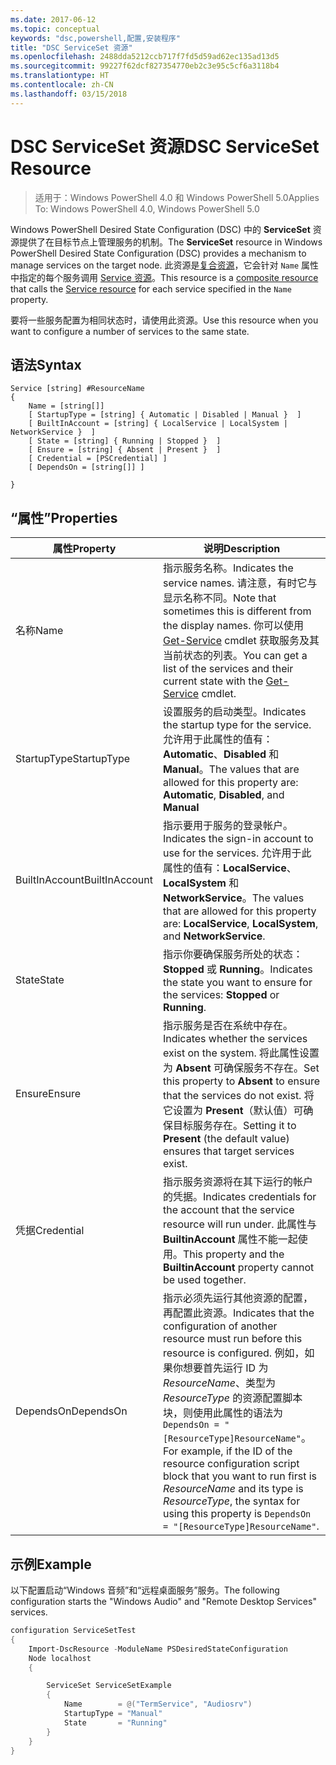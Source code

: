 ```yaml
---
ms.date: 2017-06-12
ms.topic: conceptual
keywords: "dsc,powershell,配置,安装程序"
title: "DSC ServiceSet 资源"
ms.openlocfilehash: 2488dda5212ccb717f7fd5d59ad62ec135ad13d5
ms.sourcegitcommit: 99227f62dcf827354770eb2c3e95c5cf6a3118b4
ms.translationtype: HT
ms.contentlocale: zh-CN
ms.lasthandoff: 03/15/2018
---
```

# <a name="dsc-serviceset-resource"></a><span data-ttu-id="ec89d-103">DSC ServiceSet 资源</span><span class="sxs-lookup"><span data-stu-id="ec89d-103">DSC ServiceSet Resource</span></span>

> <span data-ttu-id="ec89d-104">适用于：Windows PowerShell 4.0 和 Windows PowerShell 5.0</span><span class="sxs-lookup"><span data-stu-id="ec89d-104">Applies To: Windows PowerShell 4.0, Windows PowerShell 5.0</span></span>


<span data-ttu-id="ec89d-105">Windows PowerShell Desired State Configuration (DSC) 中的 **ServiceSet** 资源提供了在目标节点上管理服务的机制。</span><span class="sxs-lookup"><span data-stu-id="ec89d-105">The **ServiceSet** resource in Windows PowerShell Desired State Configuration (DSC) provides a mechanism to manage services on the target node.</span></span> <span data-ttu-id="ec89d-106">此资源是[复合资源](authoringResourceComposite.md)，它会针对 `Name` 属性中指定的每个服务调用 [Service 资源](serviceResource.md)。</span><span class="sxs-lookup"><span data-stu-id="ec89d-106">This resource is a [composite resource](authoringResourceComposite.md) that calls the [Service resource](serviceResource.md) for each service specified in the `Name` property.</span></span>

<span data-ttu-id="ec89d-107">要将一些服务配置为相同状态时，请使用此资源。</span><span class="sxs-lookup"><span data-stu-id="ec89d-107">Use this resource when you want to configure a number of services to the same state.</span></span>

## <a name="syntax"></a><span data-ttu-id="ec89d-108">语法</span><span class="sxs-lookup"><span data-stu-id="ec89d-108">Syntax</span></span>

```
Service [string] #ResourceName
{
    Name = [string[]]
    [ StartupType = [string] { Automatic | Disabled | Manual }  ]
    [ BuiltInAccount = [string] { LocalService | LocalSystem | NetworkService }  ]
    [ State = [string] { Running | Stopped }  ]
    [ Ensure = [string] { Absent | Present }  ]
    [ Credential = [PSCredential] ]
    [ DependsOn = [string[]] ]
    
}
```

## <a name="properties"></a><span data-ttu-id="ec89d-109">“属性”</span><span class="sxs-lookup"><span data-stu-id="ec89d-109">Properties</span></span>

|  <span data-ttu-id="ec89d-110">属性</span><span class="sxs-lookup"><span data-stu-id="ec89d-110">Property</span></span>  |  <span data-ttu-id="ec89d-111">说明</span><span class="sxs-lookup"><span data-stu-id="ec89d-111">Description</span></span>   | 
|---|---| 
| <span data-ttu-id="ec89d-112">名称</span><span class="sxs-lookup"><span data-stu-id="ec89d-112">Name</span></span>| <span data-ttu-id="ec89d-113">指示服务名称。</span><span class="sxs-lookup"><span data-stu-id="ec89d-113">Indicates the service names.</span></span> <span data-ttu-id="ec89d-114">请注意，有时它与显示名称不同。</span><span class="sxs-lookup"><span data-stu-id="ec89d-114">Note that sometimes this is different from the display names.</span></span> <span data-ttu-id="ec89d-115">你可以使用 [Get-Service](https://technet.microsoft.com/library/hh849804.aspx) cmdlet 获取服务及其当前状态的列表。</span><span class="sxs-lookup"><span data-stu-id="ec89d-115">You can get a list of the services and their current state with the [Get-Service](https://technet.microsoft.com/library/hh849804.aspx) cmdlet.</span></span>|
| <span data-ttu-id="ec89d-116">StartupType</span><span class="sxs-lookup"><span data-stu-id="ec89d-116">StartupType</span></span>| <span data-ttu-id="ec89d-117">设置服务的启动类型。</span><span class="sxs-lookup"><span data-stu-id="ec89d-117">Indicates the startup type for the service.</span></span> <span data-ttu-id="ec89d-118">允许用于此属性的值有：**Automatic**、**Disabled** 和 **Manual**。</span><span class="sxs-lookup"><span data-stu-id="ec89d-118">The values that are allowed for this property are: **Automatic**, **Disabled**, and **Manual**</span></span>|  
| <span data-ttu-id="ec89d-119">BuiltInAccount</span><span class="sxs-lookup"><span data-stu-id="ec89d-119">BuiltInAccount</span></span>| <span data-ttu-id="ec89d-120">指示要用于服务的登录帐户。</span><span class="sxs-lookup"><span data-stu-id="ec89d-120">Indicates the sign-in account to use for the services.</span></span> <span data-ttu-id="ec89d-121">允许用于此属性的值有：**LocalService**、**LocalSystem** 和 **NetworkService**。</span><span class="sxs-lookup"><span data-stu-id="ec89d-121">The values that are allowed for this property are: **LocalService**, **LocalSystem**, and **NetworkService**.</span></span>| 
| <span data-ttu-id="ec89d-122">State</span><span class="sxs-lookup"><span data-stu-id="ec89d-122">State</span></span>| <span data-ttu-id="ec89d-123">指示你要确保服务所处的状态：**Stopped** 或 **Running**。</span><span class="sxs-lookup"><span data-stu-id="ec89d-123">Indicates the state you want to ensure for the services: **Stopped** or **Running**.</span></span>| 
| <span data-ttu-id="ec89d-124">Ensure</span><span class="sxs-lookup"><span data-stu-id="ec89d-124">Ensure</span></span>| <span data-ttu-id="ec89d-125">指示服务是否在系统中存在。</span><span class="sxs-lookup"><span data-stu-id="ec89d-125">Indicates whether the services exist on the system.</span></span> <span data-ttu-id="ec89d-126">将此属性设置为 **Absent** 可确保服务不存在。</span><span class="sxs-lookup"><span data-stu-id="ec89d-126">Set this property to **Absent** to ensure that the services do not exist.</span></span> <span data-ttu-id="ec89d-127">将它设置为 **Present**（默认值）可确保目标服务存在。</span><span class="sxs-lookup"><span data-stu-id="ec89d-127">Setting it to **Present** (the default value) ensures that target services exist.</span></span>|
| <span data-ttu-id="ec89d-128">凭据</span><span class="sxs-lookup"><span data-stu-id="ec89d-128">Credential</span></span>| <span data-ttu-id="ec89d-129">指示服务资源将在其下运行的帐户的凭据。</span><span class="sxs-lookup"><span data-stu-id="ec89d-129">Indicates credentials for the account that the service resource will run under.</span></span> <span data-ttu-id="ec89d-130">此属性与 **BuiltinAccount** 属性不能一起使用。</span><span class="sxs-lookup"><span data-stu-id="ec89d-130">This property and the **BuiltinAccount** property cannot be used together.</span></span>| 
| <span data-ttu-id="ec89d-131">DependsOn</span><span class="sxs-lookup"><span data-stu-id="ec89d-131">DependsOn</span></span>| <span data-ttu-id="ec89d-132">指示必须先运行其他资源的配置，再配置此资源。</span><span class="sxs-lookup"><span data-stu-id="ec89d-132">Indicates that the configuration of another resource must run before this resource is configured.</span></span> <span data-ttu-id="ec89d-133">例如，如果你想要首先运行 ID 为 *ResourceName*、类型为 *ResourceType* 的资源配置脚本块，则使用此属性的语法为 `DependsOn = "[ResourceType]ResourceName"`。</span><span class="sxs-lookup"><span data-stu-id="ec89d-133">For example, if the ID of the resource configuration script block that you want to run first is *ResourceName* and its type is *ResourceType*, the syntax for using this property is `DependsOn = "[ResourceType]ResourceName"`.</span></span>| 



## <a name="example"></a><span data-ttu-id="ec89d-134">示例</span><span class="sxs-lookup"><span data-stu-id="ec89d-134">Example</span></span>

<span data-ttu-id="ec89d-135">以下配置启动“Windows 音频”和“远程桌面服务”服务。</span><span class="sxs-lookup"><span data-stu-id="ec89d-135">The following configuration starts the "Windows Audio" and "Remote Desktop Services" services.</span></span>

```powershell
configuration ServiceSetTest
{
    Import-DscResource -ModuleName PSDesiredStateConfiguration
    Node localhost
    {

        ServiceSet ServiceSetExample
        {
            Name        = @("TermService", "Audiosrv")
            StartupType = "Manual"
            State       = "Running"
        } 
    }
}
```

